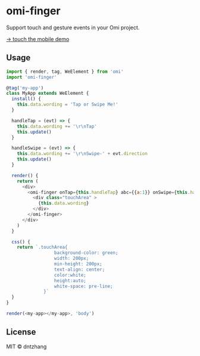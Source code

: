 # omi-finger

Support touch and gesture events in your Omi project.

[→ touch the mobile demo](https://tencent.github.io/omi/packages/omi-finger/examples/simple/)

## Usage

```js
import { render, tag, WeElement } from 'omi'
import 'omi-finger'

@tag('my-app')
class MyApp extends WeElement {
  install() {
    this.data.wording = 'Tap or Swipe Me!'
  }

  handleTap = (evt) => {
    this.data.wording += '\r\nTap'
    this.update()
  }

  handleSwipe = (evt) => {
    this.data.wording += '\r\nSwipe-' + evt.direction
    this.update()
  }

  render() {
    return (
      <div>
        <omi-finger onTap={this.handleTap} abc={{a:1}} onSwipe={this.handleSwipe}>
          <div class="touchArea" >
            {this.data.wording}
          </div>
        </omi-finger>
      </div>
    )
  }

  css() {
    return `.touchArea{
                  background-color: green;
                  width: 200px;
                  min-height: 200px;
                  text-align: center;
                  color:white;
                  height:auto;
                  white-space: pre-line;
              }`
  }
}

render(<my-app></my-app>, 'body')
```

## License

MIT © dntzhang
